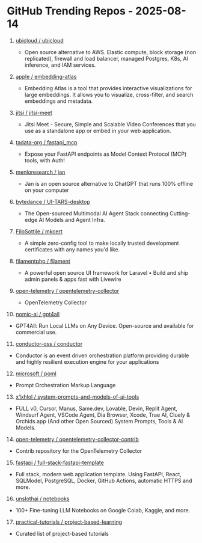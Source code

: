 # GitHub Trending Repos - 2025-08-14

1. [ubicloud /    ubicloud](https://github.com/ubicloud/ubicloud)
   - Open source alternative to AWS. Elastic compute, block storage (non replicated), firewall and load balancer, managed Postgres, K8s, AI inference, and IAM services.

2. [apple /    embedding-atlas](https://github.com/apple/embedding-atlas)
   - Embedding Atlas is a tool that provides interactive visualizations for large embeddings. It allows you to visualize, cross-filter, and search embeddings and metadata.

3. [jitsi /    jitsi-meet](https://github.com/jitsi/jitsi-meet)
   - Jitsi Meet - Secure, Simple and Scalable Video Conferences that you use as a standalone app or embed in your web application.

4. [tadata-org /    fastapi_mcp](https://github.com/tadata-org/fastapi_mcp)
   - Expose your FastAPI endpoints as Model Context Protocol (MCP) tools, with Auth!

5. [menloresearch /    jan](https://github.com/menloresearch/jan)
   - Jan is an open source alternative to ChatGPT that runs 100% offline on your computer

6. [bytedance /    UI-TARS-desktop](https://github.com/bytedance/UI-TARS-desktop)
   - The Open-sourced Multimodal AI Agent Stack connecting Cutting-edge AI Models and Agent Infra.

7. [FiloSottile /    mkcert](https://github.com/FiloSottile/mkcert)
   - A simple zero-config tool to make locally trusted development certificates with any names you'd like.

8. [filamentphp /    filament](https://github.com/filamentphp/filament)
   - A powerful open source UI framework for Laravel • Build and ship admin panels & apps fast with Livewire

9. [open-telemetry /    opentelemetry-collector](https://github.com/open-telemetry/opentelemetry-collector)
   - OpenTelemetry Collector

10. [nomic-ai /    gpt4all](https://github.com/nomic-ai/gpt4all)
   - GPT4All: Run Local LLMs on Any Device. Open-source and available for commercial use.

11. [conductor-oss /    conductor](https://github.com/conductor-oss/conductor)
   - Conductor is an event driven orchestration platform providing durable and highly resilient execution engine for your applications

12. [microsoft /    poml](https://github.com/microsoft/poml)
   - Prompt Orchestration Markup Language

13. [x1xhlol /    system-prompts-and-models-of-ai-tools](https://github.com/x1xhlol/system-prompts-and-models-of-ai-tools)
   - FULL v0, Cursor, Manus, Same.dev, Lovable, Devin, Replit Agent, Windsurf Agent, VSCode Agent, Dia Browser, Xcode, Trae AI, Cluely & Orchids.app (And other Open Sourced) System Prompts, Tools & AI Models.

14. [open-telemetry /    opentelemetry-collector-contrib](https://github.com/open-telemetry/opentelemetry-collector-contrib)
   - Contrib repository for the OpenTelemetry Collector

15. [fastapi /    full-stack-fastapi-template](https://github.com/fastapi/full-stack-fastapi-template)
   - Full stack, modern web application template. Using FastAPI, React, SQLModel, PostgreSQL, Docker, GitHub Actions, automatic HTTPS and more.

16. [unslothai /    notebooks](https://github.com/unslothai/notebooks)
   - 100+ Fine-tuning LLM Notebooks on Google Colab, Kaggle, and more.

17. [practical-tutorials /    project-based-learning](https://github.com/practical-tutorials/project-based-learning)
   - Curated list of project-based tutorials

